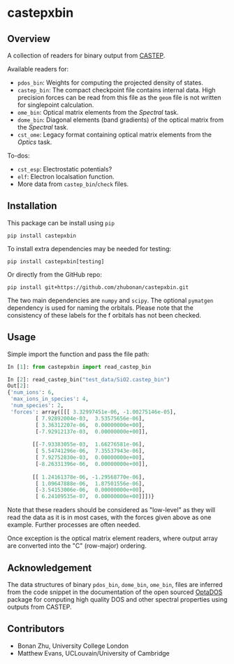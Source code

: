 # castepxbin

## Overview

A collection of readers for binary output from [CASTEP](http://www.castep.org).

Available readers for:

- `pdos_bin`: Weights for computing the projected density of states.
- `castep_bin`: The compact checkpoint file contains internal data. High precision forces can be read from this file as the `geom` file is not written for singlepoint calculation. 
- `ome_bin`: Optical matrix elements from the *Spectral* task.
- `dome_bin`: Diagonal elements (band gradients) of the optical matrix from the *Spectral* task.
- `cst_ome`: Legacy format containing optical matrix elements from the *Optics* task.


To-dos:

- `cst_esp`: Electrostatic potentials?
- `elf`: Electron localsation function.
- More data from `castep_bin`/`check` files.


## Installation

This package can be install using `pip`

```
pip install castepxbin
```

To install extra dependencies may be needed for testing:

```
pip install castepxbin[testing]
```

Or directly from the GitHub repo:

```
pip install git+https://github.com/zhubonan/castepxbin.git
```

The two main dependencies are `numpy` and `scipy`. 
The optional `pymatgen` dependency is used for naming the orbitals.
Please note that the consistency of these labels for the f orbitals has not been checked.

## Usage 

Simple import the function and pass the file path:

```python
In [1]: from castepxbin import read_castep_bin

In [2]: read_castep_bin("test_data/SiO2.castep_bin")
Out[2]: 
{'num_ions': 6,
 'max_ions_in_species': 4,
 'num_species': 2,
 'forces': array([[[ 3.32997451e-06, -1.00275146e-05],
         [ 7.92892004e-03,  3.53575656e-06],
         [ 3.36312207e-06,  0.00000000e+00],
         [-7.92912137e-03,  0.00000000e+00]],
 
        [[-7.93383055e-03,  1.66276581e-06],
         [ 5.54741296e-06,  7.35537943e-06],
         [ 7.92752830e-03,  0.00000000e+00],
         [-8.26331396e-06,  0.00000000e+00]],
 
        [[ 1.24161378e-06, -1.29568770e-06],
         [ 1.09647888e-06,  1.87501556e-06],
         [-3.54153006e-06,  0.00000000e+00],
         [ 6.24109535e-07,  0.00000000e+00]]])}
```

Note that these readers should be considered as "low-level" as they will read the data as it is in most cases, with the forces given above as one example. Further processes are often needed.

Once exception is the optical matrix element readers, where output array are converted into the "C" (row-major) ordering.

## Acknowledgement

The data structures of binary `pdos_bin`, `dome_bin`, `ome_bin`, files are inferred from the code snippet
in the documentation of the open sourced [OptaDOS](https://github.com/optados-developers/optados) package for computing high quality DOS and other spectral properties using outputs from CASTEP.

## Contributors

- Bonan Zhu, University College London 
- Matthew Evans, UCLouvain/University of Cambridge